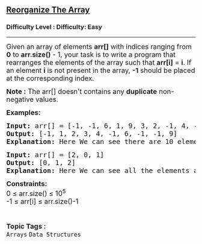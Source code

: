 <h2><a href="https://www.geeksforgeeks.org/problems/reorganize-the-array4810/1?page=2&category=Arrays&status=unsolved,attempted&sortBy=accuracy">Reorganize The Array</a></h2><h3>Difficulty Level : Difficulty: Easy</h3><hr><div class="problems_problem_content__Xm_eO"><p><span style="font-size: 18px;">Given an array of elements <strong>arr[]</strong> with indices ranging from <strong>0</strong> to <strong>arr.size()</strong> - 1, your task is to write a program that rearranges the elements of the array such that <strong>arr[i]</strong> = <strong>i</strong>. If an element <strong>i</strong> is not present in the array, <strong>-1</strong> should be placed at the corresponding index.</span></p>
<p><span style="font-size: 18px;"><strong>Note :</strong>&nbsp;The arr[] doesn't contains any <strong>duplicate</strong> non-negative values.</span></p>
<p><span style="font-size: 18px;"><strong>Examples:</strong></span></p>
<pre><span style="font-size: 18px;"><strong>Input:</strong> arr[] = [-1, -1, 6, 1, 9, 3, 2, -1, 4, -1]
<strong>Output:</strong> [-1, 1, 2, 3, 4, -1, 6, -1, -1, 9]
<strong>Explanation: </strong>Here We can see there are 10 elements. So, the sorted array will look like [0, 1, 2, 3, 4, 5, 6, 7, 8, 9] but in our array we are not having 0, 5, 7 and 8. So, at there places we will be printing -1 and otherplaces will be having elements.</span></pre>
<pre><span style="font-size: 18px;"><strong>Input:</strong> arr[] = [2, 0, 1]
<strong>Output:</strong> [0, 1, 2]
<strong>Explanation: </strong>Here We can see all the elements are present so no -1 is returned in array.
</span></pre>
<p><span style="font-size: 18px;"><strong>Constraints:</strong><br>0 ≤ arr.size() ≤ 10<sup>5</sup><br>-1 ≤ arr[i] ≤ arr.size()-1<br></span></p></div><br><p><span style=font-size:18px><strong>Topic Tags : </strong><br><code>Arrays</code>&nbsp;<code>Data Structures</code>&nbsp;